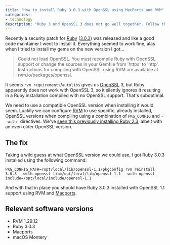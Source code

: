 ```yaml
---
title: "How to install Ruby 3.0.3 with OpenSSL using MacPorts and RVM"
categories:
- technology
description: "Ruby 3 and OpenSSL 3 does not go well together. Follow these steps to get Ruby working without getting 'Could not load OpenSSL'"
---
```


Recently a security patch for [Ruby](https://www.ruby-lang.org/)
([3.0.3](https://www.ruby-lang.org/en/news/2021/11/24/ruby-3-0-3-released/)) was
released and like a good code maintainer I went to install it. Everything seemed
to work fine, alas when I tried to install my gems on the new version I got...

> Could not load OpenSSL.
> You must recompile Ruby with OpenSSL support or change the sources in your
> Gemfile from 'https' to 'http'. Instructions for compiling with OpenSSL using
> RVM are available at rvm.io/packages/openssl.

<!--more-->

It seems `rvm requirements`/`autolibs` gives us
[OpenSSL](https://www.openssl.org/) 3, but Ruby apparently does not work with
OpenSSL 3, so it silently ignores it resulting in a Ruby installation compiled
with no OpenSSL support. That's suboptimal.

We need to use a compatible OpenSSL version when installing it would seem. Luckily we can configure [RVM](https://rvm.io/) to use specific, already installed, OpenSSL
versions when compiling using a combination of
`PKG_CONFIG` and `--with-` directives. We've [seen this previously installing Ruby
2.3](/journal/2019/09/13/ruby-2-3-rvm-and-openssl-1-0/), albeit with an even older OpenSSL version.

## The fix

Taking a wild guess at what OpenSSL version we could use, I got Ruby 3.0.3
installed using the following command:

    PKG_CONFIG_PATH=/opt/local/lib/openssl-1.1/pkgconfig rvm reinstall 3.0.3 --with-openssl-lib=/opt/local/lib/openssl-1.1 --with-openssl-include=/opt/local/include/openssl-1.1

And with that in place you should have Ruby 3.0.3 installed with OpenSSL 1.1 support using RVM and [Macports](https://www.macports.org/).

## Relevant software versions

* RVM 1.29.12
* Ruby 3.0.3
* Macports
* macOS Montery
